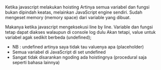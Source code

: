 Ketika javascript melakukan hoisting
Artinya semua variabel dan fungsi bukan dipindah keatas, melainkan JavaScript engine sendiri.
Sudah mengeset memory (memory space) dari variable yang dibuat.

Makanya ketika javascript mengeksekusi line by line.
Variable dan fungsi tetap dapat diakses walaupun di console log dulu
Akan tetapi, value untuk variabel agak sedikit berbeda (undefined);

* NB : undefined artinya saya tidak tau valuenya apa (placeholder)
* Semua variabel di JavaScript di set undefined
* Sangat tidak disarankan ngoding ada hoistingnya (procedural saja seperti bahasa lainnya)
